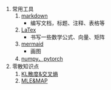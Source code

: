 1. 常用工具
    1. [markdown](其他/markdown.md)
        - 编写文档，标题、注释、表格等
    2. [LaTex](其他/LaTex.md)
        - 书写一些数学公式、向量、矩阵
    3. [mermaid](其他/mermaid.md)
        - 画图
    4. [numpy、pytorch](其他/数据操作.md)
2. 零散知识点
    1. [KL散度&交叉熵](其他/KL散度&交叉熵.md)
    2. [MLE&MAP](其他/MLE&MAP.md)
